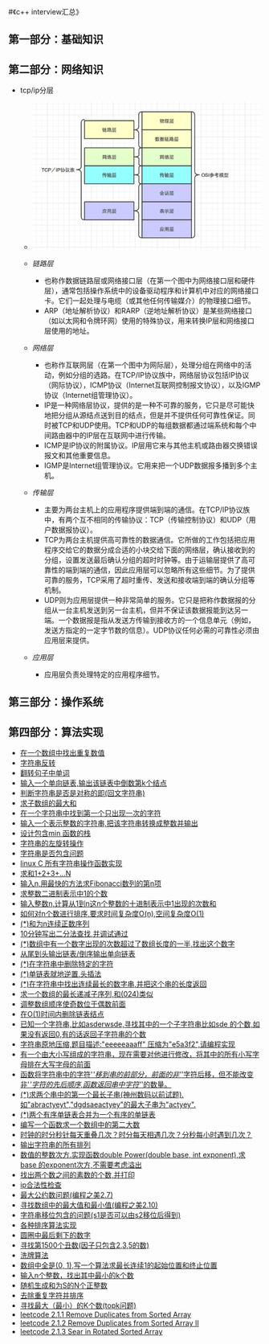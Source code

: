 #《c++ interview汇总》
## 第一部分：基础知识  

## 第二部分：网络知识  
- tcp/ip分层
  - ![](/picture/tcp_ip.jpg "tcp/ip分层")
  - *链路层*
    - 也称作数据链路层或网络接口层（在第一个图中为网络接口层和硬件层），通常包括操作系统中的设备驱动程序和计算机中对应的网络接口卡。它们一起处理与电缆（或其他任何传输媒介）的物理接口细节。
    - ARP（地址解析协议）和RARP（逆地址解析协议）是某些网络接口（如以太网和令牌环网）使用的特殊协议，用来转换IP层和网络接口层使用的地址。

  - *网络层*
      - 也称作互联网层（在第一个图中为网际层），处理分组在网络中的活动，例如分组的选路。在TCP/IP协议族中，网络层协议包括IP协议（网际协议），ICMP协议（Internet互联网控制报文协议），以及IGMP协议（Internet组管理协议）。
      - IP是一种网络层协议，提供的是一种不可靠的服务，它只是尽可能快地把分组从源结点送到目的结点，但是并不提供任何可靠性保证。同时被TCP和UDP使用。TCP和UDP的每组数据都通过端系统和每个中间路由器中的IP层在互联网中进行传输。
      - ICMP是IP协议的附属协议。IP层用它来与其他主机或路由器交换错误报文和其他重要信息。
      - IGMP是Internet组管理协议。它用来把一个UDP数据报多播到多个主机。

  - *传输层*
      - 主要为两台主机上的应用程序提供端到端的通信。在TCP/IP协议族中，有两个互不相同的传输协议：TCP（传输控制协议）和UDP（用户数据报协议）。
      - TCP为两台主机提供高可靠性的数据通信。它所做的工作包括把应用程序交给它的数据分成合适的小块交给下面的网络层，确认接收到的分组，设置发送最后确认分组的超时时钟等。由于运输层提供了高可靠性的端到端的通信，因此应用层可以忽略所有这些细节。为了提供可靠的服务，TCP采用了超时重传、发送和接收端到端的确认分组等机制。
      - UDP则为应用层提供一种非常简单的服务。它只是把称作数据报的分组从一台主机发送到另一台主机，但并不保证该数据报能到达另一端。一个数据报是指从发送方传输到接收方的一个信息单元（例如，发送方指定的一定字节数的信息）。UDP协议任何必需的可靠性必须由应用层来提供。

  - *应用层*
      - 应用层负责处理特定的应用程序细节。

## 第三部分：操作系统  

## 第四部分：算法实现  
- [在一个数组中找出重复数值](/interview/src/001.c)
- [字符串反转](/interview/src/002.c)
- [翻转句子中单词](/interview/src/003.c)
- [输入一个单向链表,输出该链表中倒数第k个结点](/interview/src/004.c)
- [判断字符串是否是对称的即(回文字符串)](/interview/src/005.c)
- [求子数组的最大和](/interview/src/006.c)
- [在一个字符串中找到第一个只出现一次的字符](/interview/src/007.c)
- [输入一个表示整数的字符串,把该字符串转换成整数并输出](/interview/src/008.c)
- [设计包含min 函数的栈](/interview/src/009.c)
- [字符串的左旋转操作](/interview/src/010.c)
- [字符串是否包含问题](/interview/src/011.c)
- [linux C 所有字符串操作函数实现](/interview/src/012.c)
- [求和1+2+3+...N](/interview/src/013.c)
- [输入n,用最快的方法求Fibonacci数列的第n项](/interview/src/014.c)
- [求整数二进制表示中1的个数](/interview/src/015.c)
- [输入整数n,计算从1到n这n个整数的十进制表示中1出现的次数和](/interview/src/016.c)
- [如何对n个数进行排序,要求时间复杂度O(n),空间复杂度O(1)](/interview/src/017.c)
- [(*)和为n连续正数序列](/interview/src/018.c)
- [10分钟写出二分法查找,并调试通过](/interview/src/019.c)
- [(*)数组中有一个数字出现的次数超过了数组长度的一半,找出这个数字](/interview/src/020.c)
- [从尾到头输出链表/倒序输出单向链表](/interview/src/021.c)
- [(*)在字符串中删除特定的字符](/interview/src/022.c)
- [(*)单链表就地逆置,头插法](/interview/src/023.c)
- [(*)在字符串中找出连续最长的数字串,并把这个串的长度返回](/interview/src/024.c)
- [求一个数组的最长递减子序列,和(024)类似](/interview/src/025.c)
- [调整数组顺序使奇数位于偶数前面](/interview/src/026.c)
- [在O(1)时间内删除链表结点](/interview/src/027.c)
- [已知一个字符串,比如asderwsde,寻找其中的一个子字符串比如sde 的个数,如果没有返回0,有的话返回子字符串的个数](/interview/src/028.c)
- [字符串原地压缩,题目描述:"eeeeeaaaff" 压缩为"e5a3f2",请编程实现](/interview/src/029.c)
- [有一个由大小写组成的字符串，现在需要对他进行修改，将其中的所有小写字母排在大写字母的前面](/interview/src/030.c)
- [函数将字符串中的字符'*'移到串的前部分，前面的非'*'字符后移，但不能改变非'*'字符的先后顺序,函数返回串中字符'*'的数量。](/interview/src/031.c)
- [(*)求两个串中的第一个最长子串(神州数码以前试题).如"abractyeyt","dgdsaeactyey"的最大子串为"actyey".](/interview/src/032.c)
- [(*)两个有序单链表合并为一个有序的单链表](/interview/src/033.c)
- [编写一个函数求一个数组中的第二大数](/interview/src/034.c)
- [时钟的时分秒针每天重叠几次？时分每天相遇几次？分秒每小时遇到几次？](/interview/src/035.c)
- [输出字符串的所有排列](/interview/src/036.cpp)
- [数值的整数次方.实现函数double Power(double base, int exponent),求base 的exponent次方,不需要考虑溢出](/interview/src/037.c)
- [找出两个数之间的素数的个数,并打印](/interview/src/038.c)
- [ip合法性检查](/interview/src/039.c)
- [最大公约数问题(编程之美2.7)](/interview/src/040.c)
- [寻找数组中的最大值和最小值(编程之美2.10)](/interview/src/041.c)
- [字符串移位包含的问题(s1是否可以由s2移位后得到)](/interview/src/042.c)
- [各种排序算法实现](/interview/src/043.c)
- [圆圈中最后剩下的数字](/interview/src/044.cpp)
- [寻找第1500个丑数(因子只包含2,3,5的数)](/interview/src/045.c)
- [洗牌算法](/interview/src/046.cpp)
- [数组中全是(0, 1),写一个算法求最长连续1的起始位置和终止位置](/interview/src/047.cpp)
- [输入n个整数，找出其中最小的k个数](/interview/src/048.cpp)
- [随机生成和为S的N个正整数](/interview/src/049.cpp)
- [去除重复字符并排序](/interview/src/050.cpp)
- [寻找最大（最小）的K个数(topk问题)](/interview/src/051.cpp)
- [leetcode 2.1.1 Remove Duplicates from Sorted Array](/interview/src/052.c)
- [leetcode 2.1.2 Remove Duplicates from Sorted Array II ](/interview/src/053.c)
- [leetcode 2.1.3 Sear in Rotated Sorted Array](/interview/src/054.c)
